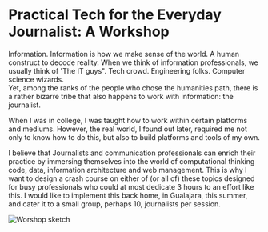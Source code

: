 # Practical Tech for the Everyday Journalist: A Workshop

Information. 
Information is how we make sense of the world. A human construct to decode reality. 
When we think of information professionals, we usually think of 'The IT guys". Tech crowd. Engineering folks. Computer science wizards.  
Yet, among the ranks of the people who chose the humanities path, 
there is a rather bizarre tribe that also happens to work with information: the journalist. 

When I was in college, I was taught how to work within certain platforms and mediums. However, the real world, I found out later, 
required me not only to know how to do this, but also to build platforms and tools of my own. 

I believe that Journalists and communication professionals can enrich their practice by immersing themselves into the world of computational thinking
code, data, information architecture and web management. This is why I want to design a crash course on either of (or all of) these topics
designed for busy professionals who could at most dedicate 3 hours to an effort like this. I would like to implement this back home, in Gualajara, this summer, 
and cater it to a small group, perhaps 10, journalists per session.

![Worshop sketch](http://itp.pilargomezruiz.com/wp-content/uploads/2017/03/basic-programming-journalists.png)
